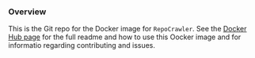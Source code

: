 ### Overview

This is the Git repo for the Docker image for <code>RepoCrawler</code>. See the  <a href="https://hub.docker.com/r/inahomoronyia/repocrawler">Docker Hub page</a> for the full readme and how to use this Oocker image and for informatio regarding contributing and issues.

<!--
**RepoCrawler/repocrawler** is a ✨ _special_ ✨ repository because its `README.md` (this file) appears on your GitHub profile.

Here are some ideas to get you started:

- 🔭 I’m currently working on ...
- 🌱 I’m currently learning ...
- 👯 I’m looking to collaborate on ...
- 🤔 I’m looking for help with ...
- 💬 Ask me about ...
- 📫 How to reach me: ...
- 😄 Pronouns: ...
- ⚡ Fun fact: ...
-->
